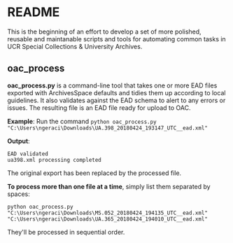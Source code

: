 # README

This is the beginning of an effort to develop a set of more polished, reusable and maintanable scripts and tools for automating common tasks in UCR Special Collections & University Archives.
## oac_process
**oac_process.py** is a command-line tool that takes one or more EAD files exported with ArchivesSpace defaults and tidies them up according to local guidelines. It also validates against the EAD schema to alert to any errors or issues. The resulting file is an EAD file ready for upload to OAC.

**Example**:
Run the command `python oac_process.py "C:\Users\ngeraci\Downloads\UA.398_20180424_193147_UTC__ead.xml"` 

**Output**: 
````
EAD validated
ua398.xml processing completed
````
The original export has been replaced by the processed file.

**To process more than one file at a time**, simply list them separated by spaces:

`python oac_process.py "C:\Users\ngeraci\Downloads\MS.052_20180424_194135_UTC__ead.xml" "C:\Users\ngeraci\Downloads\UA.365_20180424_194010_UTC__ead.xml"`

They'll be processed in sequential order.

